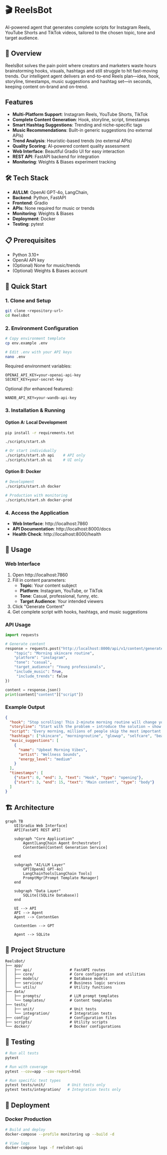 # 🎬 ReelsBot

AI-powered agent that generates complete scripts for Instagram Reels, YouTube Shorts and TikTok videos, tailored to the chosen topic, tone and target audience.

## 🚀 Overview

ReelsBot solves the pain point where creators and marketers waste hours brainstorming hooks, visuals, hashtags and still struggle to hit fast-moving trends. Our intelligent agent delivers an end-to-end Reels plan—idea, hook, storyline, timestamps, music suggestions and hashtag set—in seconds, keeping content on-brand and on-trend.

## Features

- **Multi-Platform Support**: Instagram Reels, YouTube Shorts, TikTok
- **Complete Content Generation**: Hook, storyline, script, timestamps
- **Smart Hashtag Suggestions**: Trending and niche-specific tags
- **Music Recommendations**: Built-in generic suggestions (no external APIs)
- **Trend Analysis**: Heuristic-based trends (no external APIs)
- **Quality Scoring**: AI-powered content quality assessment
- **Web Interface**: Beautiful Gradio UI for easy interaction
- **REST API**: FastAPI backend for integration
- **Monitoring**: Weights & Biases experiment tracking

## 🛠️ Tech Stack

- **AI/LLM**: OpenAI GPT-4o, LangChain,
- **Backend**: Python, FastAPI
- **Frontend**: Gradio
- **APIs**: None required for music or trends
- **Monitoring**: Weights & Biases
- **Deployment**: Docker
- **Testing**: pytest

## 📋 Prerequisites

- Python 3.10+
- OpenAI API key
- (Optional) None for music/trends
- (Optional) Weights & Biases account

## 🚀 Quick Start

### 1. Clone and Setup

```bash
git clone <repository-url>
cd ReelsBot
```

### 2. Environment Configuration

```bash
# Copy environment template
cp env.example .env

# Edit .env with your API keys
nano .env
```

Required environment variables:
```env
OPENAI_API_KEY=your-openai-api-key
SECRET_KEY=your-secret-key
```

Optional (for enhanced features):
```env
WANDB_API_KEY=your-wandb-api-key
```

### 3. Installation & Running

#### Option A: Local Development
```bash
pip install -r requirements.txt

./scripts/start.sh

# Or start individually
./scripts/start.sh api    # API only
./scripts/start.sh ui     # UI only
```

#### Option B: Docker
```bash
# Development
./scripts/start.sh docker

# Production with monitoring
./scripts/start.sh docker-prod
```

### 4. Access the Application

- **Web Interface**: http://localhost:7860
- **API Documentation**: http://localhost:8000/docs
- **Health Check**: http://localhost:8000/health

## 🎯 Usage

### Web Interface

1. Open http://localhost:7860
2. Fill in content parameters:
   - **Topic**: Your content subject
   - **Platform**: Instagram, YouTube, or TikTok
   - **Tone**: Casual, professional, funny, etc.
   - **Target Audience**: Your intended viewers
3. Click "Generate Content"
4. Get complete script with hooks, hashtags, and music suggestions

### API Usage

```python
import requests

# Generate content
response = requests.post("http://localhost:8000/api/v1/content/generate", json={
    "topic": "Morning skincare routine",
    "platform": "instagram",
    "tone": "casual",
    "target_audience": "Young professionals",
    "include_music": True,
     "include_trends": false
})

content = response.json()
print(content["content"]["script"])
```

### Example Output

```json
{
  "hook": "Stop scrolling! This 2-minute morning routine will change your skin forever.",
  "storyline": "Start with the problem → introduce the solution → show the steps → reveal the transformation",
  "script": "Every morning, millions of people skip the most important 2 minutes for their skin...",
  "hashtags": ["skincare", "morningroutine", "glowup", "selfcare", "beauty"],
  "music_suggestions": [
    {
      "name": "Upbeat Morning Vibes",
      "artist": "Wellness Sounds",
      "energy_level": "medium"
    }
  ],
  "timestamps": [
    {"start": 0, "end": 3, "text": "Hook", "type": "opening"},
    {"start": 3, "end": 15, "text": "Main content", "type": "body"}
  ]
}
```

## 🏗️ Architecture

```mermaid
graph TB
    UI[Gradio Web Interface]
    API[FastAPI REST API]
    
    subgraph "Core Application"
        Agent[LangChain Agent Orchestrator]
        ContentGen[Content Generation Service]
        
    end
    
    subgraph "AI/LLM Layer"
        GPT[OpenAI GPT-4o]
        LangChainTools[LangChain Tools]
        PromptMgr[Prompt Template Manager]
    end
    
    subgraph "Data Layer"
        SQLite[(SQLite Database)]
    end
    
    UI --> API
    API --> Agent
    Agent --> ContentGen
    
    ContentGen --> GPT
    
    Agent --> SQLite
```

## 📁 Project Structure

```
ReelsBot/
├── app/
│   ├── api/                 # FastAPI routes
│   ├── core/                # Core configuration and utilities
│   ├── models/              # Database models
│   ├── services/            # Business logic services
│   └── utils/               # Utility functions
├── data/
│   ├── prompts/             # LLM prompt templates
│   └── templates/           # Content templates
├── tests/
│   ├── unit/                # Unit tests
│   └── integration/         # Integration tests
├── config/                  # Configuration files
├── scripts/                 # Utility scripts
└── docker/                  # Docker configurations
```

## 🧪 Testing

```bash
# Run all tests
pytest

# Run with coverage
pytest --cov=app --cov-report=html

# Run specific test types
pytest tests/unit/          # Unit tests only
pytest tests/integration/   # Integration tests only
```

## 🚀 Deployment

### Docker Production

```bash
# Build and deploy
docker-compose --profile monitoring up --build -d

# View logs
docker-compose logs -f reelsbot-api
```

 
